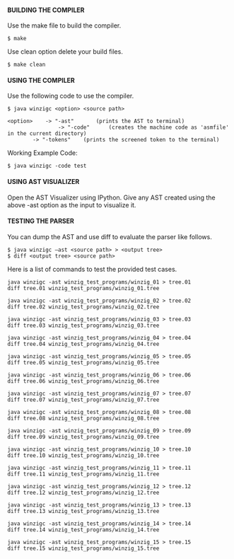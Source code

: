 #### BUILDING THE COMPILER

Use the make file to build the compiler.

	$ make

Use clean option delete your build files.

	$ make clean

#### USING THE COMPILER

Use the following code to use the compiler.

	$ java winzigc <option> <source path>

	<option> 	-> "-ast"       (prints the AST to terminal)
                	-> "-code"      (creates the machine code as 'asmfile' in the current directory)
	 		-> "-tokens"    (prints the screened token to the terminal)

Working Example Code:

    $ java winzigc -code test


#### USING AST VISUALIZER

Open the AST Visualizer using IPython.
Give any AST created using the above -ast option as the input to visualize it.


#### TESTING THE PARSER

You can dump the AST and use diff to evaluate the parser like follows.

	$ java winzigc –ast <source path> > <output tree>
 	$ diff <output tree> <source path>

Here is a list of commands to test the provided test cases.

    java winzigc -ast winzig_test_programs/winzig_01 > tree.01
    diff tree.01 winzig_test_programs/winzig_01.tree

    java winzigc -ast winzig_test_programs/winzig_02 > tree.02
    diff tree.02 winzig_test_programs/winzig_02.tree

    java winzigc -ast winzig_test_programs/winzig_03 > tree.03
    diff tree.03 winzig_test_programs/winzig_03.tree

    java winzigc -ast winzig_test_programs/winzig_04 > tree.04
    diff tree.04 winzig_test_programs/winzig_04.tree

    java winzigc -ast winzig_test_programs/winzig_05 > tree.05
    diff tree.05 winzig_test_programs/winzig_05.tree

    java winzigc -ast winzig_test_programs/winzig_06 > tree.06
    diff tree.06 winzig_test_programs/winzig_06.tree

    java winzigc -ast winzig_test_programs/winzig_07 > tree.07
    diff tree.07 winzig_test_programs/winzig_07.tree

    java winzigc -ast winzig_test_programs/winzig_08 > tree.08
    diff tree.08 winzig_test_programs/winzig_08.tree

    java winzigc -ast winzig_test_programs/winzig_09 > tree.09
    diff tree.09 winzig_test_programs/winzig_09.tree

    java winzigc -ast winzig_test_programs/winzig_10 > tree.10
    diff tree.10 winzig_test_programs/winzig_10.tree

    java winzigc -ast winzig_test_programs/winzig_11 > tree.11
    diff tree.11 winzig_test_programs/winzig_11.tree

    java winzigc -ast winzig_test_programs/winzig_12 > tree.12
    diff tree.12 winzig_test_programs/winzig_12.tree

    java winzigc -ast winzig_test_programs/winzig_13 > tree.13
    diff tree.13 winzig_test_programs/winzig_13.tree

    java winzigc -ast winzig_test_programs/winzig_14 > tree.14
    diff tree.14 winzig_test_programs/winzig_14.tree

    java winzigc -ast winzig_test_programs/winzig_15 > tree.15
    diff tree.15 winzig_test_programs/winzig_15.tree
